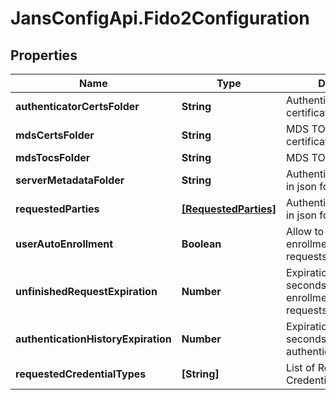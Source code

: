 # JansConfigApi.Fido2Configuration

## Properties

Name | Type | Description | Notes
------------ | ------------- | ------------- | -------------
**authenticatorCertsFolder** | **String** | Authenticators certificates fodler. | [optional] 
**mdsCertsFolder** | **String** | MDS TOC root certificates folder. | [optional] 
**mdsTocsFolder** | **String** | MDS TOC files folder. | [optional] 
**serverMetadataFolder** | **String** | Authenticators metadata in json format. | [optional] 
**requestedParties** | [**[RequestedParties]**](RequestedParties.md) | Authenticators metadata in json format. | [optional] 
**userAutoEnrollment** | **Boolean** | Allow to enroll users on enrollment/authentication requests. | [optional] 
**unfinishedRequestExpiration** | **Number** | Expiration time in seconds for pending enrollment/authentication requests | [optional] 
**authenticationHistoryExpiration** | **Number** | Expiration time in seconds for approved authentication requests. | [optional] 
**requestedCredentialTypes** | **[String]** | List of Requested Credential Types. | [optional] 


